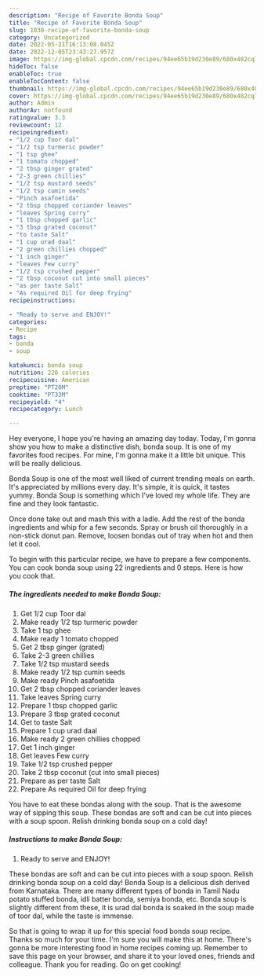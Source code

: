 ```yaml
---
description: "Recipe of Favorite Bonda Soup"
title: "Recipe of Favorite Bonda Soup"
slug: 1030-recipe-of-favorite-bonda-soup
category: Uncategorized
date: 2022-05-21T16:13:08.045Z
date: 2022-12-05T23:43:27.957Z
image: https://img-global.cpcdn.com/recipes/94ee65b19d230e89/680x482cq70/bonda-soup-recipe-main-photo.jpg
hideToc: false
enableToc: true
enableTocContent: false
thumbnail: https://img-global.cpcdn.com/recipes/94ee65b19d230e89/680x482cq70/bonda-soup-recipe-main-photo.jpg
cover: https://img-global.cpcdn.com/recipes/94ee65b19d230e89/680x482cq70/bonda-soup-recipe-main-photo.jpg
author: Admin
authorAv: notfound
ratingvalue: 3.3
reviewcount: 12
recipeingredient:
- "1/2 cup Toor dal"
- "1/2 tsp turmeric powder"
- "1 tsp ghee"
- "1 tomato chopped"
- "2 tbsp ginger grated"
- "2-3 green chillies"
- "1/2 tsp mustard seeds"
- "1/2 tsp cumin seeds"
- "Pinch asafoetida"
- "2 tbsp chopped coriander leaves"
- "leaves Spring curry"
- "1 tbsp chopped garlic"
- "3 tbsp grated coconut"
- "to taste Salt"
- "1 cup urad daal"
- "2 green chillies chopped"
- "1 inch ginger"
- "leaves Few curry"
- "1/2 tsp crushed pepper"
- "2 tbsp coconut cut into small pieces"
- "as per taste Salt"
- "As required Oil for deep frying"
recipeinstructions:

- "Ready to serve and ENJOY!"
categories:
- Recipe
tags:
- bonda
- soup

katakunci: bonda soup 
nutrition: 220 calories
recipecuisine: American
preptime: "PT20M"
cooktime: "PT33M"
recipeyield: "4"
recipecategory: Lunch

---
```



Hey everyone, I hope you're having an amazing day today. Today, I'm gonna show you how to make a distinctive dish, bonda soup. It is one of my favorites food recipes. For mine, I'm gonna make it a little bit unique. This will be really delicious.

Bonda Soup is one of the most well liked of current trending meals on earth. It's appreciated by millions every day. It's simple, it is quick, it tastes yummy. Bonda Soup is something which I've loved my whole life. They are fine and they look fantastic.

Once done take out and mash this with a ladle. Add the rest of the bonda ingredients and whip for a few seconds. Spray or brush oil thoroughly in a non-stick donut pan. Remove, loosen bondas out of tray when hot and then let it cool.


To begin with this particular recipe, we have to prepare a few components. You can cook bonda soup using 22 ingredients and 0 steps. Here is how you cook that.

<!--inarticleads1-->

##### The ingredients needed to make Bonda Soup:

1. Get 1/2 cup Toor dal
1. Make ready 1/2 tsp turmeric powder
1. Take 1 tsp ghee
1. Make ready 1 tomato chopped
1. Get 2 tbsp ginger (grated)
1. Take 2-3 green chillies
1. Take 1/2 tsp mustard seeds
1. Make ready 1/2 tsp cumin seeds
1. Make ready Pinch asafoetida
1. Get 2 tbsp chopped coriander leaves
1. Take leaves Spring curry
1. Prepare 1 tbsp chopped garlic
1. Prepare 3 tbsp grated coconut
1. Get to taste Salt
1. Prepare 1 cup urad daal
1. Make ready 2 green chillies chopped
1. Get 1 inch ginger
1. Get leaves Few curry
1. Take 1/2 tsp crushed pepper
1. Take 2 tbsp coconut (cut into small pieces)
1. Prepare as per taste Salt
1. Prepare As required Oil for deep frying


You have to eat these bondas along with the soup. That is the awesome way of sipping this soup. These bondas are soft and can be cut into pieces with a soup spoon. Relish drinking bonda soup on a cold day! 

<!--inarticleads2-->

##### Instructions to make Bonda Soup:


1. Ready to serve and ENJOY!

These bondas are soft and can be cut into pieces with a soup spoon. Relish drinking bonda soup on a cold day! Bonda Soup is a delicious dish derived from Karnataka. There are many different types of bonda in Tamil Nadu potato stuffed bonda, idli batter bonda, semiya bonda, etc. Bonda soup is slightly different from these, it is urad dal bonda is soaked in the soup made of toor dal, while the taste is immense. 

So that is going to wrap it up for this special food bonda soup recipe. Thanks so much for your time. I'm sure you will make this at home. There's gonna be more interesting food in home recipes coming up. Remember to save this page on your browser, and share it to your loved ones, friends and colleague. Thank you for reading. Go on get cooking!
